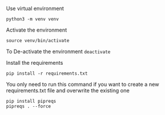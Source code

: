 Use virtual environment

```python3 -m venv venv```

Activate the environment

```source venv/bin/activate```

To De-activate the environment
```deactivate```


Install the requirements

```
pip install -r requirements.txt
```

You only need to run this command if you want to create a new  requirements.txt file and overwrite the existing one

```
pip install pipreqs
pipreqs . --force
```







